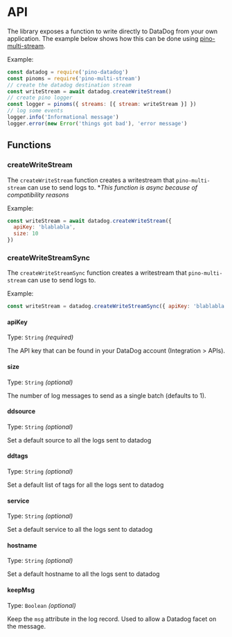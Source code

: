 # API

The library exposes a function to write directly to DataDog from your own application. The example below shows how this can be done using [pino-multi-stream](https://github.com/pinojs/pino-multi-stream).

Example:

```js
const datadog = require('pino-datadog')
const pinoms = require('pino-multi-stream')
// create the datadog destination stream
const writeStream = await datadog.createWriteStream()
// create pino logger
const logger = pinoms({ streams: [{ stream: writeStream }] })
// log some events
logger.info('Informational message')
logger.error(new Error('things got bad'), 'error message')
```

## Functions

### createWriteStream

The `createWriteStream` function creates a writestream that `pino-multi-stream` can use to send logs to.
**This function is async because of compatibility reasons*

Example:

```js
const writeStream = await datadog.createWriteStream({
  apiKey: 'blablabla',
  size: 10
})
````

### createWriteStreamSync

The `createWriteStreamSync` function creates a writestream that `pino-multi-stream` can use to send logs to.

Example:

```js
const writeStream = datadog.createWriteStreamSync({ apiKey: 'blablabla', size: 10 })
````

#### apiKey

Type: `String` *(required)*

The API key that can be found in your DataDog account (Integration > APIs).

#### size

Type: `String` *(optional)*

The number of log messages to send as a single batch (defaults to 1).

#### ddsource

Type: `String` *(optional)*

Set a default source to all the logs sent to datadog

#### ddtags

Type: `String` *(optional)*

Set a default list of tags for all the logs sent to datadog

#### service

Type: `String` *(optional)*

Set a default service to all the logs sent to datadog

#### hostname

Type: `String` *(optional)*

Set a default hostname to all the logs sent to datadog

#### keepMsg

Type: `Boolean` *(optional)*

Keep the `msg` attribute in the log record. Used to allow a Datadog facet on the message.
